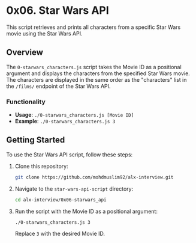 # 0x06. Star Wars API

This script retrieves and prints all characters from a specific Star Wars movie using the Star Wars API.

## Overview

The `0-starwars_characters.js` script takes the Movie ID as a positional argument and displays the characters from the specified Star Wars movie. The characters are displayed in the same order as the "characters" list in the `/films/` endpoint of the Star Wars API.

### Functionality

- **Usage**: `./0-starwars_characters.js [Movie ID]`
- **Example**: `./0-starwars_characters.js 3`

## Getting Started

To use the Star Wars API script, follow these steps:

1. Clone this repository:

    ```bash
    git clone https://github.com/mohdmuslim92/alx-interview.git
    ```

2. Navigate to the `star-wars-api-script` directory:

    ```bash
    cd alx-interview/0x06-starwars_api
    ```

3. Run the script with the Movie ID as a positional argument:

    ```bash
    ./0-starwars_characters.js 3
    ```

    Replace `3` with the desired Movie ID.
